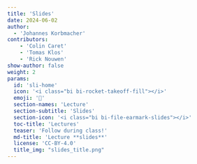 ```yaml
---
title: 'Slides'
date: 2024-06-02
author: 
  - 'Johannes Korbmacher'
contributors:
    - 'Colin Caret'
    - 'Tomas Klos'
    - 'Rick Nouwen'
show-author: false
weight: 2
params: 
  id: 'sli-home'
  icon: '<i class="bi bi-rocket-takeoff-fill"></i>'
  emoji: '🚀'
  section-names: 'Lecture'
  section-subtitle: 'Slides'
  section-icon: '<i class="bi bi-file-earmark-slides"></i>'
  toc-title: 'Lectures'
  teaser: 'Follow during class!'
  md-title: 'Lecture **slides**'
  license: 'CC-BY-4.0'
  title_img: "slides_title.png"
---
```


